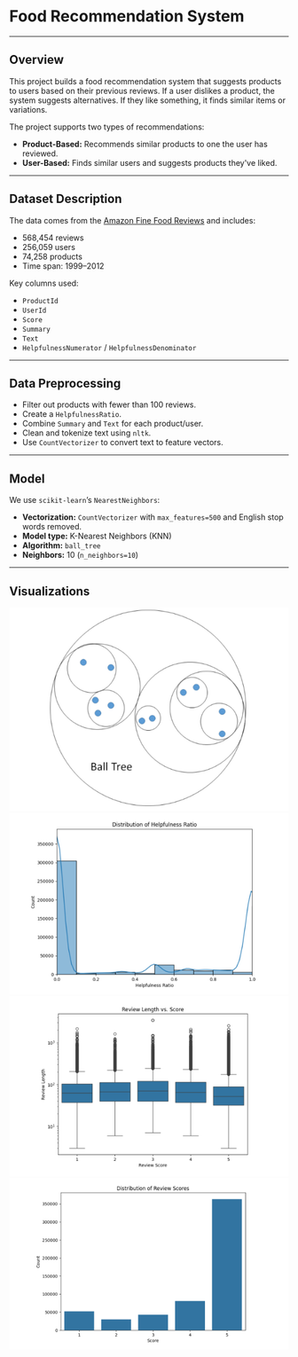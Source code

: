 #  Food Recommendation System

---

##  Overview

This project builds a food recommendation system that suggests products to users based on their previous reviews. If a user dislikes a product, the system suggests alternatives. If they like something, it finds similar items or variations.

The project supports two types of recommendations:

- **Product-Based:** Recommends similar products to one the user has reviewed.
- **User-Based:** Finds similar users and suggests products they've liked.

---

##  Dataset Description

The data comes from the [Amazon Fine Food Reviews](https://www.kaggle.com/datasets/snap/amazon-fine-food-reviews) and includes:

- 568,454 reviews  
- 256,059 users  
- 74,258 products  
- Time span: 1999–2012

Key columns used:
- `ProductId`
- `UserId`
- `Score`
- `Summary`
- `Text`
- `HelpfulnessNumerator` / `HelpfulnessDenominator`

---

##  Data Preprocessing

- Filter out products with fewer than 100 reviews.
- Create a `HelpfulnessRatio`.
- Combine `Summary` and `Text` for each product/user.
- Clean and tokenize text using `nltk`.
- Use `CountVectorizer` to convert text to feature vectors.

---

##  Model

We use `scikit-learn`’s `NearestNeighbors`:

- **Vectorization:** `CountVectorizer` with `max_features=500` and English stop words removed.
- **Model type:** K-Nearest Neighbors (KNN)
- **Algorithm:** `ball_tree`
- **Neighbors:** 10 (`n_neighbors=10`)

---

## Visualizations

![MLRepoFR](/images/BallTree.png)  
![MLRepoFR](/images/HelpfulnessRatio.png)  
![MLRepoFR](/images/ReviewLengthvs.Score.png)  
![MLRepoFR](/images/ReviewScoresDist.png)  

